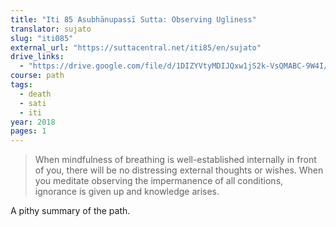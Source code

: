 ```yaml
---
title: "Iti 85 Asubhānupassī Sutta: Observing Ugliness"
translator: sujato
slug: "iti085"
external_url: "https://suttacentral.net/iti85/en/sujato"
drive_links:
  - "https://drive.google.com/file/d/1DIZYVtyMDIJQxw1jS2k-VsQMABC-9W4I/view?usp=drivesdk"
course: path
tags:
  - death
  - sati
  - iti
year: 2018
pages: 1
---
```


> When mindfulness of breathing is well-established internally in front of you, there will be no distressing external thoughts or wishes. When you meditate observing the impermanence of all conditions, ignorance is given up and knowledge arises.

A pithy summary of the path.
